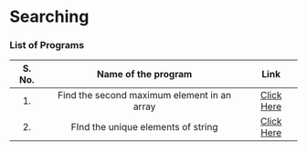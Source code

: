 # Searching

### List of Programs
| S. No.  | Name of the program | Link  |
| :---: | :---: | :---: |
| 1.  | Find the second maximum element in an array | [Click Here](/Main/Programs/Searching/second_max_element.py) |
| 2.  | FInd the unique elements of string |  [Click Here]()  |   
